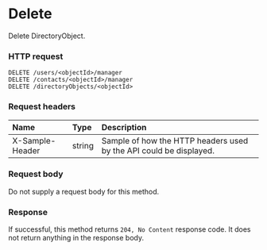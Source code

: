 # Delete

Delete DirectoryObject.
### HTTP request
```http
DELETE /users/<objectId>/manager
DELETE /contacts/<objectId>/manager
DELETE /directoryObjects/<objectId>

```
### Request headers
| Name       | Type | Description|
|:---------------|:--------|:----------|
| X-Sample-Header  | string  | Sample of how the HTTP headers used by the API could be displayed.|

### Request body
Do not supply a request body for this method.


### Response
If successful, this method returns `204, No Content` response code. It does not return anything in the response body.

<!-- uuid: 10129dad-46b5-4720-b143-b1e6b2490a02\n2015-10-09 15:14:07 UTC -->